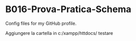 # B016-Prova-Pratica-Schema
Config files for my GitHub profile.

Aggiungere la cartella in c:/xampp/httdocs/
testare
